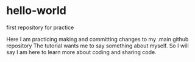 # hello-world
first repository for practice

Here I am practicing making and committing changes to my .main github repository
The tutorial wants me to say something about myself. So I will say I am here to learn more about coding and sharing code.
